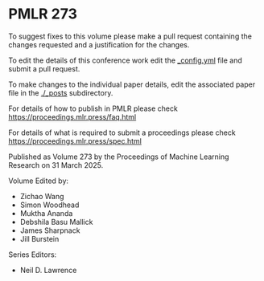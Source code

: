 # PMLR 273

To suggest fixes to this volume please make a pull request containing the changes requested and a justification for the changes.

To edit the details of this conference work edit the [_config.yml](./_config.yml) file and submit a pull request.

To make changes to the individual paper details, edit the associated paper file in the [./_posts](./_posts) subdirectory.

For details of how to publish in PMLR please check https://proceedings.mlr.press/faq.html

For details of what is required to submit a proceedings please check https://proceedings.mlr.press/spec.html



Published as Volume 273 by the Proceedings of Machine Learning Research on 31 March 2025.

Volume Edited by:
  * Zichao Wang
  * Simon Woodhead
  * Muktha Ananda
  * Debshila Basu Mallick
  * James Sharpnack
  * Jill Burstein

Series Editors:
  * Neil D. Lawrence
